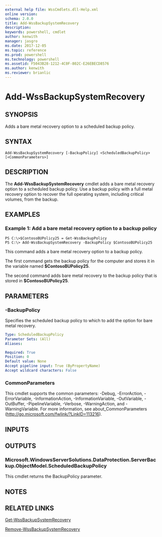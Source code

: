```yaml
---
external help file: WssCmdlets.dll-Help.xml
online version: 
schema: 2.0.0
title: Add-WssBackupSystemRecovery
description: 
keywords: powershell, cmdlet
author: kenwith
manager: jasgro
ms.date: 2017-12-05
ms.topic: reference
ms.prod: powershell
ms.technology: powershell
ms.assetid: F5043B28-1212-4C0F-802C-E26EBECD8576
ms.author: kenwith
ms.reviewer: brianlic
---
```


# Add-WssBackupSystemRecovery

## SYNOPSIS
Adds a bare metal recovery option to a scheduled backup policy.

## SYNTAX

```
Add-WssBackupSystemRecovery [-BackupPolicy] <ScheduledBackupPolicy> [<CommonParameters>]
```

## DESCRIPTION
The **Add-WssBackupSystemRecovery** cmdlet adds a bare metal recovery option to a scheduled backup policy.
Use a backup policy with a full metal recovery option to recover the full operating system, including critical volumes, from the backup.

## EXAMPLES

### Example 1: Add a bare metal recovery option to a backup policy
```
PS C:\>$ContosoBUPolicy25 = Get-WssBackupPolicy
PS C:\> Add-WssBackupSystemRecovery -BackupPolicy $ContosoBUPolicy25
```

This command adds a bare metal recovery option to a backup policy.

The first command gets the backup policy for the computer and stores it in the variable named **$ContosoBUPolicy25**.

The second command adds bare metal recovery to the backup policy that is stored in **$ContosoBUPolicy25**.

## PARAMETERS

### -BackupPolicy
Specifies the scheduled backup policy to which to add the option for bare metal recovery.

```yaml
Type: ScheduledBackupPolicy
Parameter Sets: (All)
Aliases: 

Required: True
Position: 0
Default value: None
Accept pipeline input: True (ByPropertyName)
Accept wildcard characters: False
```

### CommonParameters
This cmdlet supports the common parameters: -Debug, -ErrorAction, -ErrorVariable, -InformationAction, -InformationVariable, -OutVariable, -OutBuffer, -PipelineVariable, -Verbose, -WarningAction, and -WarningVariable. For more information, see about_CommonParameters (http://go.microsoft.com/fwlink/?LinkID=113216).

## INPUTS

## OUTPUTS

### Microsoft.WindowsServerSolutions.DataProtection.ServerBackup.ObjectModel.ScheduledBackupPolicy
This cmdlet returns the BackupPolicy parameter.

## NOTES

## RELATED LINKS

[Get-WssBackupSystemRecovery](./Get-WssBackupSystemRecovery.md)

[Remove-WssBackupSystemRecovery](./Remove-WssBackupSystemRecovery.md)

